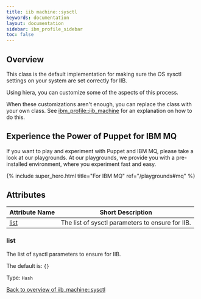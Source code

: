 ```yaml
---
title: iib machine::sysctl
keywords: documentation
layout: documentation
sidebar: ibm_profile_sidebar
toc: false
---
```

## Overview

This class is the default implementation for making sure the OS sysctl settings on your system are set correctly for IIB.

Using hiera, you can customize some of the aspects of this process.

When these customizations aren't enough, you can replace the class with your own class. See [ibm_profile::iib_machine](./iib_machine.html) for an explanation on how to do this.






## Experience the Power of Puppet for IBM MQ

If you want to play and experiment with Puppet and IBM MQ, please take a look at our playgrounds. At our playgrounds, we provide you with a pre-installed environment, where you experiment fast and easy.

{% include super_hero.html title="For IBM MQ" ref="/playgrounds#mq" %}


## Attributes



Attribute Name                    | Short Description                                |
--------------------------------- | ------------------------------------------------ |
[list](#iib_machine::sysctl_list) | The list of sysctl parameters to ensure for IIB. |




### list<a name='iib_machine::sysctl_list'>

The list of sysctl parameters to ensure for IIB.

The default is: `{}`


Type: `Hash`


[Back to overview of iib_machine::sysctl](#attributes)
